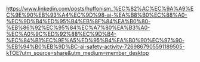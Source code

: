 
https://www.linkedin.com/posts/huffonism_%EC%82%AC%EC%9A%A9%EC%9E%90%EB%93%A4%EC%9D%98-ai-%EA%B8%B0%EC%88%A0-%EC%9D%B4%ED%95%B4%EB%8F%84%EA%B0%80-%EB%86%92%EC%95%84%EC%A7%80%EA%B3%A0-%EC%A0%9C%ED%92%88%EC%9D%B4-%EC%84%B1%EC%9E%A5%ED%95%B4%EA%B0%90%EC%97%90-%EB%94%B0%EB%9D%BC-ai-safety-activity-7269867905591189505-kTOE?utm_source=share&utm_medium=member_desktop